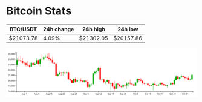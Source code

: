 # Bitcoin Stats

BTC/USDT|24h change|24h high|24h low|
|---|---|---|---|
|$21073.78|4.09%|$21302.05|$20157.86|

<img src="./chart.svg">
